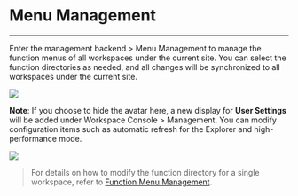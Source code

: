 # Menu Management

---

Enter the management backend > Menu Management to manage the function menus of all workspaces under the current site. You can select the function directories as needed, and all changes will be synchronized to all workspaces under the current site.

![](img/menu.png)

**Note**: If you choose to hide the avatar here, a new display for **User Settings** will be added under Workspace Console > Management. You can modify configuration items such as automatic refresh for the Explorer and high-performance mode.

![](img/menu-1.png)

> For details on how to modify the function directory for a single workspace, refer to [Function Menu Management](../management/settings/customized-menu.md).